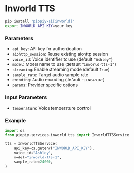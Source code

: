 # Inworld TTS

```bash
pip install "piopiy-ai[inworld]"
export INWORLD_API_KEY=your_key
```

### Parameters

- `api_key`: API key for authentication
- `aiohttp_session`: Reuse existing aiohttp session
- `voice_id`: Voice identifier to use (default `"Ashley"`)
- `model`: Model name to use (default `"inworld-tts-1"`)
- `streaming`: Enable streaming mode (default `True`)
- `sample_rate`: Target audio sample rate
- `encoding`: Audio encoding (default `"LINEAR16"`)
- `params`: Provider specific options


### Input Parameters

- `temperature`: Voice temperature control

### Example

```python
import os
from piopiy.services.inworld.tts import InworldTTSService

tts = InworldTTSService(
    api_key=os.getenv("INWORLD_API_KEY"),
    voice_id="Ashley",
    model="inworld-tts-1",
    sample_rate=24000,
)
```
